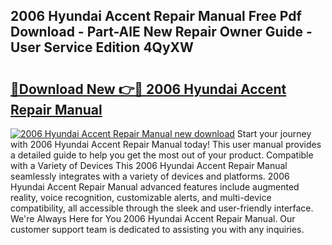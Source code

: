 ## 2006 Hyundai Accent Repair Manual Free Pdf Download - Part-AlE New Repair Owner Guide - User Service Edition 4QyXW

# <h2><a href="http://bc40909.oget.top/?id=2006+Hyundai+Accent+Repair+Manual">🔗Download New 👉🔴 2006 Hyundai Accent Repair Manual</a></h2>

[![2006 Hyundai Accent Repair Manual new download](https://i.imgur.com/5g1atiW.png)](http://bc40909.oget.top/?id=2006+Hyundai+Accent+Repair+Manual)
Start your journey with 2006 Hyundai Accent Repair Manual today! This user manual provides a detailed guide to help you get the most out of your product. Compatible with a Variety of Devices This 2006 Hyundai Accent Repair Manual seamlessly integrates with a variety of devices and platforms. 2006 Hyundai Accent Repair Manual advanced features include augmented reality, voice recognition, customizable alerts, and multi-device compatibility, all accessible through the sleek and user-friendly interface. We're Always Here for You 2006 Hyundai Accent Repair Manual. Our customer support team is dedicated to assisting you with any inquiries.

